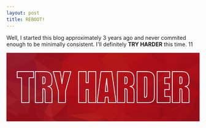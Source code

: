 ```yaml
---
layout: post
title: REBOOT!
---
```


Well, I started this blog approximately 3 years ago and never commited enough to be minimally consistent. I'll definitely **TRY HARDER** this time.
11<center><img src="https://raw.githubusercontent.com/euriconicacio/blog/main/assets/tryharder.png"></center>
